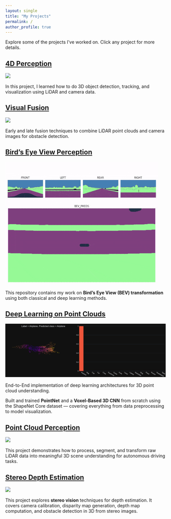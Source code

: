 ```yaml
---
layout: single
title: "My Projects"
permalink: /
author_profile: true
---
```


Explore some of the projects I’ve worked on. Click any project for more details.

## [4D Perception](https://github.com/Rouizi/4d-perception)

![](assets/images/merged_mot_to_view.gif)

In this project, I learned how to do 3D object detection, tracking, and visualization using LiDAR and camera data.

## [Visual Fusion](https://github.com/Rouizi/visual-fusion)

![](assets/images/early_fusion.gif)

Early and late fusion techniques to combine LiDAR point clouds and camera images for obstacle detection.

## [Bird’s Eye View Perception](https://github.com/Rouizi/bird-eye-view)

![](assets/images/bird_eye_view.gif)

This repository contains my work on **Bird’s Eye View (BEV) transformation** using both classical and deep learning methods.

## [Deep Learning on Point Clouds]([https://github.com/Rouizi/stereo-depth-estimation](https://github.com/Rouizi/deep-point-cloud))

![](assets/images/classification.png)

End-to-End implementation of deep learning architectures for 3D point cloud understanding.

Built and trained **PointNet** and a **Voxel-Based 3D CNN** from scratch using the ShapeNet Core dataset — covering everything from data preprocessing to model visualization.

## [Point Cloud Perception]([https://github.com/Rouizi/stereo-depth-estimation](https://github.com/Rouizi/point-cloud))

![](assets/images/reflectance_output.gif)

This project demonstrates how to process, segment, and transform raw LiDAR data into meaningful 3D scene understanding for autonomous driving tasks.

## [Stereo Depth Estimation](https://github.com/Rouizi/stereo-depth-estimation)

![](assets/images/streo-depth-estimation.gif)

This project explores **stereo vision** techniques for depth estimation.
It covers camera calibration, disparity map generation, depth map computation, and obstacle detection in 3D from stereo images.
